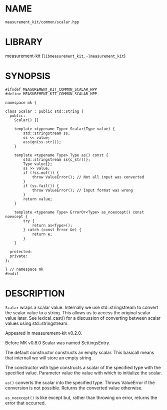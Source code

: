 # NAME

`measurement_kit/common/scalar.hpp`

# LIBRARY

measurement-kit (`libmeasurement_kit`, `-lmeasurement_kit`)

# SYNOPSIS

```
#ifndef MEASUREMENT_KIT_COMMON_SCALAR_HPP
#define MEASUREMENT_KIT_COMMON_SCALAR_HPP

namespace mk {

class Scalar : public std::string {
  public:
    Scalar() {}

    template <typename Type> Scalar(Type value) {
        std::stringstream ss;
        ss << value;
        assign(ss.str());
    }

    template <typename Type> Type as() const {
        std::stringstream ss{c_str()};
        Type value{};
        ss >> value;
        if (!ss.eof()) {
            throw ValueError(); // Not all input was converted
        }
        if (ss.fail()) {
            throw ValueError(); // Input format was wrong
        }
        return value;
    }

    template <typename Type> ErrorOr<Type> as_noexcept() const noexcept {
        try {
            return as<Type>();
        } catch (const Error &e) {
            return e;
        }
    }

  protected:
  private:
};

} // namespace mk
#endif
```

# DESCRIPTION

`Scalar` wraps a scalar value. Internally we use std::stringstream to convert the scalar value to a string. This allows us to access the original scalar value later. See lexical_cast() for a discussion of converting between scalar values using std::stringstream. 

Appeared in measurement-kit v0.2.0. 

Before MK v0.8.0 Scalar was named SettingsEntry.

The default constructor constructs an empty scalar. This basicall means that internall we will store an empty string.

The constructor with type constructs a scalar of the specified type with the specified value. Parameter value the value with which to initialize the scalar.

`as()` converts the scalar into the specified type. Throws ValueError if the conversion is not possible. Returns the converted value otherwise.

`as_noexcept()` is like except but, rather than throwing on error, returns the error that occurred.

